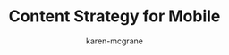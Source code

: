 ---
title: Content Strategy for Mobile
url: https://contentstrategyformobile.com/
author: karen-mcgrane
---